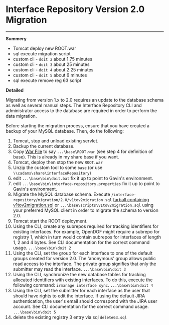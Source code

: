 Interface Repository Version 2.0 Migration
====
***

**Summery**

* Tomcat deploy new ROOT.war
* sql execute migration script
* custom cli - `doit 2` about 1.75 minutes
* custom cli - `doit 3` about 25 minutes
* custom cli - `doit 4` about 2.25 minutes
* custom cli - `doit 5` about 6 minutes
* sql execute remove reg 63 script

**Detailed**

Migrating from version 1.x to 2.0 requires an update to the database schema as well as several manual steps. The Interface Repository CLI and administrator access to the database are required in order to perform the data migration.

Before starting the migration process, ensure that you have created a backup of your MySQL database. Then, do the following:

1. Tomcat, stop and unload existing servlet.
2. Backup the current database.
3. Copy [War File](https://asset.opendof.org/artifact/org.opendof.tools-interface-repository/interface-repository-web/2.0/wars/interface-repository-web-2.0.war) to say `...\base\ROOT.war` (see step 4 for definition of base).  This is already in my share base if you want.
4. Tomcat, deploy then stop the new `ROOT.war` 
5. Unzip the custom tool to some `base` (or use `\\cadams\share\interfaceRepository`)
6. edit `...\base\bin\doit.bat` fix it up to point to Gavin's environment.
7. edit `...\base\bin\interface-repository.properties` fix it up to point to Gavin's environment.
8. Migrate the MySQL database schema. Execute `/interface-repository/migration/2.0/v1tov2migration.sql` [tarball containing v1tov2migration.sql](https://asset.opendof.org/artifact/org.opendof.tools-interface-repository/interface-repository/2.0/dists/tools-interface-repository-interface-repository-2.0.noarch.tar.gz) or `...\base\scripts\v1tov2migration.sql` using your preferred MySQL client in order to migrate the schema to version 2.0.
9. Tomcat start the ROOT deployment.
10. Using the CLI, create any subrepos required for tracking identifiers for existing interfaces. For example, OpenDOF might require a subrepo for registry 1, which in turn would contain subrepos for interfaces of length 1, 2 and 4 bytes. See CLI documentation for the correct command usage. `...\base\bin\doit 2`
11. Using the CLI, set the group for each interface to one of the default groups created for version 2.0. The 'anonymous' group allows public read access to the interface. The private group signifies that only the submitter may read the interface. `...\base\bin\doit 3`
12. Using the CLI, synchronize the new database tables for tracking allocated identifiers with existing interfaces. To do this, execute the following command: `irmanage interface sync`. `...\base\bin\doit 4`
13. Using the CLI, set the submitter for each interface as the user that should have rights to edit the interface. If using the default JIRA authentication, the user's email should correspond with the JIRA user account. See CLI documentation for the correct command usage. `...\base\bin\doit 5`
14. delete the existing registry 3 entry via sql `delete63.sql`

